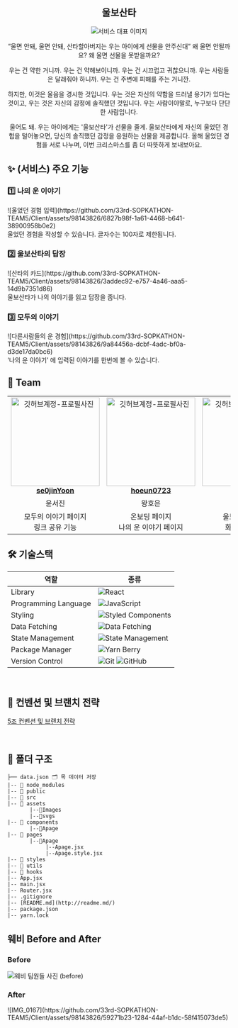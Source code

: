 <div align="center">

<h2> 울보산타 </h2>

![서비스 대표 이미지](https://github.com/33rd-SOPKATHON-TEAM5/Client/assets/98143826/e6f0aab5-2c39-42eb-98f5-e4ed16a32043)
<div>”울면 안돼, 울면 안돼, 산타할아버지는 우는 아이에게 선물을 안주신대”
왜 울면 안될까요? 왜 울면 선물을 못받을까요?

우는 건 약한 거니까. 우는 건 약해보이니까. 
우는 건 시끄럽고 귀찮으니까. 우는 사람들은 달래줘야 하니까. 우는 건 주변에 피해를 주는 거니깐.

하지만, 이것은 울음을 경시한 것입니다.
우는 것은 자신의 약함을 드러낼 용기가 있다는 것이고, 
우는 것은 자신의 감정에 솔직했던 것입니다.
우는 사람이야말로, 누구보다 단단한 사람입니다.

울어도 돼. 우는 아이에게는 '울보산타'가 선물을 줄게.
울보산타에게 자신의 울었던 경험을 털어놓으면, 당신의 솔직했던 감정을 응원하는 선물을 제공합니다.
올해 울었던 경험을 서로 나누며, 이번 크리스마스를 좀 더 따뜻하게 보내보아요.</div>

</div>

<h2> ✨ (서비스) 주요 기능 </h2>

<h3> 1️⃣ 나의 운 이야기 </h3>
![울었던 경험 입력](https://github.com/33rd-SOPKATHON-TEAM5/Client/assets/98143826/6827b98f-1a61-4468-b641-38900958b0e2)


<div > 울었던 경험을 작성할 수 있습니다. 글자수는 100자로 제한됩니다.  <br/></div>


<h3> 2️⃣ 울보산타의 답장 </h3>
![산타의 카드](https://github.com/33rd-SOPKATHON-TEAM5/Client/assets/98143826/3addec92-e757-4a46-aaa5-14d9b7351d86)
<div >울보산타가 나의 이야기를 읽고 답장을 줍니다.  <br/></div>


<h3> 3️⃣ 모두의 이야기 </h3>
![다른사람들의 운 경험](https://github.com/33rd-SOPKATHON-TEAM5/Client/assets/98143826/9a84456a-dcbf-4adc-bf0a-d3de17da0bc6)
<div >‘나의 운 이야기’ 에 입력된 이야기를 한번에 볼 수 있습니다.  <br/></div>

<h2> 👥 Team </h2>

<table align="center">
    <tr align="center">
      <td style="min-width: 150px;">
            <a href="https://github.com/se0jinYoon">
              <img src="https://avatars.githubusercontent.com/se0jinYoon" width="200" alt="깃허브계정-프로필사진">
              <br />
              <b>se0jinYoon</b>
            </a>
        </td>
      <td style="min-width: 150px;">
            <a href="https://github.com/hoeun0723">
              <img src="https://avatars.githubusercontent.com/hoeun0723" width="200" alt="깃허브계정-프로필사진">
              <br />
              <b>hoeun0723</b>
            </a>
        </td>
      <td style="min-width: 150px;">
            <a href="https://github.com/SooY2">
              <img src="https://avatars.githubusercontent.com/SooY2" width="200" alt="깃허브계정-프로필사진">
              <br />
              <b>SooY2</b>
            </a>
        </td>
    </tr>
    <tr align="center">
       <td>
            윤서진 <br/>
      </td>
       <td>
            왕호은 <br/>
      </td>
       <td>
            신수연 <br/>
      </td>
    </tr>
  	<tr align="center">
       <td>
          모두의 이야기 페이지 <br/>
          링크 공유 기능 
      </td>
       <td>
          온보딩 페이지 <br/>
          나의 운 이야기 페이지
      </td>
       <td>
          울보산타의 답장 <br/>
          화면 캡쳐 기능
      </td>
    </tr>
</table>

<h2> 🛠 기술스택 </h2>

| 역할                 | 종류                                                                                                                                                                                                              |
| -------------------- | ----------------------------------------------------------------------------------------------------------------------------------------------------------------------------------------------------------------- |
| Library              | ![React](https://img.shields.io/badge/React-61DAFB?style=for-the-badge&logo=React&logoColor=black)                                                                                                                |
| Programming Language | ![JavaScript](https://img.shields.io/badge/JavaScript-F7DF1E.svg?style=for-the-badge&logo=JavaScript&logoColor=black)                                                                                             |
| Styling              | ![Styled Components](https://img.shields.io/badge/styled--components-DB7093?style=for-the-badge&logo=styled-components&logoColor=white)                                                                           |
| Data Fetching        | ![Data Fetching](https://img.shields.io/badge/Axios-5A29E4?style=for-the-badge&logo=Axios&logoColor=white)                                                                                                        |
| State Management     | ![State Management](https://img.shields.io/badge/recoil-f26b00?style=for-the-badge&logo=Recoil)                                                                                                                   |
| Package Manager      | ![Yarn Berry](https://img.shields.io/badge/Yarn_Berry-2C8EBB?style=for-the-badge&logo=yarn&logoColor=white)                                                                                                       |
| Version Control      | ![Git](https://img.shields.io/badge/git-%23F05033.svg?style=for-the-badge&logo=git&logoColor=white) ![GitHub](https://img.shields.io/badge/github-%23121011.svg?style=for-the-badge&logo=github&logoColor=white)  |

<br/>

<h2>  📄 컨벤션 및 브랜치 전략 </h2>

[5조 컨벤션 및 브랜치 전략](https://lemon-leather-188.notion.site/5-71840bb6c8ee48d79134ee5d20dbd87d?pvs=4)

<br/>

<h2> 📁 폴더 구조 </h2>

```
├── data.json 🗂 목 데이터 저장
|-- 📁 node_modules
|-- 📁 public
|-- 📁 src
|-- 📁 assets
       |--📁Images
       |--📁svgs
|-- 📁 components
       |--📁Apage
|-- 📁 pages
       |--📁Apage
            |--Apage.jsx
            |--Apage.style.jsx
|-- 📁 styles
|-- 📁 utils 
|-- 📁 hooks
|-- App.jsx
|-- main.jsx
|-- Router.jsx
|-- .gitignore
|-- [README.md](http://readme.md/)
|-- package.json
|-- yarn.lock
```

<h2>웨비 Before and After</h2>
<h3>Before</h3>
<img src="https://github.com/33rd-SOPKATHON-TEAM5/Client/assets/109661444/5a6f2e8f-ea07-407f-947f-63dad1b1aa2c" alt="웨비 팀원들 사진 (before)"/>
 

<h3>After</h3>
![IMG_0167](https://github.com/33rd-SOPKATHON-TEAM5/Client/assets/98143826/59271b23-1284-44af-b1dc-58f415073de5)


